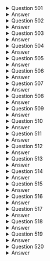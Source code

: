 <details>
  <summary>Question 501</summary>

A company wants to ingest customer payment data into the company's data lake in Amazon S3.
The company receives payment data every minute on average.
The company wants to analyze the payment data in real time.
Then the company wants to ingest the data into the data lake.
Which solution will meet these requirements with the MOST operational efficiency?

-   [ ] A. Use Amazon Kinesis Data Streams to ingest data.
    Use AWS Lambda to analyze the data in real time.
-   [ ] B. Use AWS Glue to ingest data.
    Use Amazon Kinesis Data Analytics to analyze the data in real time.
-   [ ] C. Use Amazon Kinesis Data Firehose to ingest data.
    Use Amazon Kinesis Data Analytics to analyze the data in real time.
-   [ ] D. Use Amazon API Gateway to ingest data.
    Use AWS Lambda to analyze the data in real time.

</details>

<details>
  <summary>Answer</summary>

-   [ ] C. Use Amazon Kinesis Data Firehose to ingest data.
    Use Amazon Kinesis Data Analytics to analyze the data in real time.

Why these are the correct answers:

C. Use Amazon Kinesis Data Firehose to ingest data.
Use Amazon Kinesis Data Analytics to analyze the data in real time.

-   [ ] Amazon Kinesis Data Firehose is designed for near real-time ingestion of streaming data into destinations like Amazon S3.
-   [ ] Amazon Kinesis Data Analytics can analyze streaming data in real time.

Why are the other answers wrong?

-   [ ] A. Kinesis Data Streams requires more management for scaling and data delivery compared to Firehose.
    Lambda is not designed for real-time analytics on streaming data.
-   [ ] B. AWS Glue is an ETL service, not optimized for real-time data ingestion and analysis.
-   [ ] D. API Gateway is for API management, not for high-volume streaming data ingestion.
    Lambda is not suited for real-time analytics on streams.

Therefore, Option C is the most operationally efficient solution.

</details>
<details>
  <summary>Question 502</summary>

A company runs a website that uses a content management system (CMS) on Amazon EC2.
The CMS runs on a single EC2 instance and uses an Amazon Aurora MySQL Multi-AZ DB instance for the data tier.
Website images are stored on an Amazon Elastic Block Store (Amazon EBS) volume that is mounted inside the EC2 instance.
Which combination of actions should a solutions architect take to improve the performance and resilience of the website? (Choose two.)

-   [ ] A. Move the website images into an Amazon S3 bucket that is mounted on every EC2 instance
-   [ ] B. Share the website images by using an NFS share from the primary EC2 instance.
    Mount this share on the other EC2 instances.
-   [ ] C. Move the website images onto an Amazon Elastic File System (Amazon EFS) file system that is mounted on every EC2 instance.
-   [ ] D. Create an Amazon Machine Image (AMI) from the existing EC2 instance.
    Use the AMI to provision new instances behind an Application Load Balancer as part of an Auto Scaling group.
    Configure an accelerator in AWS Global Accelerator for the website
-   [ ] E. Create an Amazon Machine Image (AMI) from the existing EC2 instance.
    Use the AMI to provision new instances behind an Application Load Balancer as part of an Auto Scaling group.
    Configure an Amazon CloudFront distribution for the website.

</details>

<details>
  <summary>Answer</summary>

-   [ ] C. Move the website images onto an Amazon Elastic File System (Amazon EFS) file system that is mounted on every EC2 instance.
-   [ ] E. Create an Amazon Machine Image (AMI) from the existing EC2 instance.
    Use the AMI to provision new instances behind an Application Load Balancer as part of an Auto Scaling group.
    Configure an Amazon CloudFront distribution for the website.

Why these are the correct answers:

C. Move the website images onto an Amazon Elastic File System (Amazon EFS) file system that is mounted on every EC2 instance.

-   [ ] EFS provides shared file storage that can be accessed by multiple EC2 instances, improving scalability and availability.

E. Create an Amazon Machine Image (AMI) from the existing EC2 instance.
Use the AMI to provision new instances behind an Application Load Balancer as part of an Auto Scaling group.
Configure an Amazon CloudFront distribution for the website.

-   [ ] Auto Scaling groups and Application Load Balancers distribute traffic and improve availability.
-   [ ] CloudFront caches static content, improving performance.

Why are the other answers wrong?

-   [ ] A. Mounting an S3 bucket on EC2 instances is not efficient for serving frequently accessed files.
-   [ ] B. NFS shares from a single EC2 instance introduce a single point of failure.
-   [ ] D. Global Accelerator is for improving global application performance, not for scaling within a Region.

Therefore, Options C and E provide the best solution for performance and resilience.

</details>
<details>
  <summary>Question 503</summary>

A company runs an infrastructure monitoring service.
The company is building a new feature that will enable the service to monitor data in customer AWS accounts.
The new feature will call AWS APIs in customer accounts to describe Amazon EC2 instances and read Amazon CloudWatch metrics.
What should the company do to obtain access to customer accounts in the MOST secure way?

-   [ ] A. Ensure that the customers create an IAM role in their account with read-only EC2 and CloudWatch permissions and a trust policy to the company's account.
-   [ ] B. Create a serverless API that implements a token vending machine to provide temporary AWS credentials for a role with read-only EC2 and CloudWatch permissions.
-   [ ] C. Ensure that the customers create an IAM user in their account with read-only EC2 and CloudWatch permissions.
    Encrypt and store customer access and secret keys in a secrets management system.
-   [ ] D. Ensure that the customers create an Amazon Cognito user in their account to use an IAM role with read-only EC2 and CloudWatch permissions.
    Encrypt and store the Amazon Cognito user and password in a secrets management system.

</details>

<details>
  <summary>Answer</summary>

-   [ ] A. Ensure that the customers create an IAM role in their account with read-only EC2 and CloudWatch permissions and a trust policy to the company's account.

Why these are the correct answers:

A. Ensure that the customers create an IAM role in their account with read-only EC2 and CloudWatch permissions and a trust policy to the company's account.

-   [ ] IAM roles allow for secure delegation of permissions without sharing long-term credentials.
-   [ ] The trust policy grants the company's account permission to assume the role.

Why are the other answers wrong?

-   [ ] B. A token vending machine adds complexity and is not necessary for this use case.
-   [ ] C. Sharing IAM user credentials (access keys) is insecure.
-   [ ] D. Amazon Cognito is for user authentication, not for granting AWS service permissions.

Therefore, Option A is the most secure solution.

</details>
<details>
  <summary>Question 504</summary>

A company needs to connect several VPCs in the us-east-1 Region that span hundreds of AWS accounts.
The company's networking team has its own AWS account to manage the cloud network.
What is the MOST operationally efficient solution to connect the VPCs?

-   [ ] A. Set up VPC peering connections between each VPC.
    Update each associated subnet's route table
-   [ ] B. Configure a NAT gateway and an internet gateway in each VPC to connect each VPC through the internet
-   [ ] C. Create an AWS Transit Gateway in the networking team's AWS account.
    Configure static routes from each VPC.
-   [ ] D. Deploy VPN gateways in each VPC.
    Create a transit VPC in the networking team's AWS account to connect to each VPC.

</details>

<details>
  <summary>Answer</summary>

-   [ ] C. Create an AWS Transit Gateway in the networking team's AWS account.
    Configure static routes from each VPC.

Why these are the correct answers:

C. Create an AWS Transit Gateway in the networking team's AWS account.
Configure static routes from each VPC.

-   [ ] AWS Transit Gateway simplifies the management of connections between multiple VPCs.
-   [ ] It reduces the complexity of managing numerous peering connections.

Why are the other answers wrong?

-   [ ] A. VPC peering is complex to manage with hundreds of VPCs.
-   [ ] B. Connecting VPCs through the internet is inefficient and insecure.
-   [ ] D. VPN gateways and transit VPCs add complexity and overhead.

Therefore, Option C is the most operationally efficient solution.

</details>
<details>
  <summary>Question 505</summary>

A company has Amazon EC2 instances that run nightly batch jobs to process data.
The EC2 instances run in an Auto Scaling group that uses On-Demand billing.
If a job fails on one instance, another instance will reprocess the job.
The batch jobs run between 12:00 AM and 06:00 AM local time every day.
Which solution will provide EC2 instances to meet these requirements MOST cost-effectively?

-   [ ] A. Purchase a 1-year Savings Plan for Amazon EC2 that covers the instance family of the Auto Scaling group that the batch job uses.
-   [ ] B. Purchase a 1-year Reserved Instance for the specific instance type and operating system of the instances in the Auto Scaling group that the batch job uses.
-   [ ] C. Create a new launch template for the Auto Scaling group.
    Set the instances to Spot Instances.
    Set a policy to scale out based on CPU usage.
-   [ ] D. Create a new launch template for the Auto Scaling group.
    Increase the instance size.
    Set a policy to scale out based on CPU usage.

</details>

<details>
  <summary>Answer</summary>

-   [ ] C. Create a new launch template for the Auto Scaling group.
    Set the instances to Spot Instances.
    Set a policy to scale out based on CPU usage.

Why these are the correct answers:

C. Create a new launch template for the Auto Scaling group.
Set the instances to Spot Instances.
Set a policy to scale out based on CPU usage.

-   [ ] Spot Instances are cost-effective for fault-tolerant batch processing.
-   [ ] Auto Scaling can replace any interrupted Spot Instances.
-   [ ] Scaling based on CPU usage optimizes resource utilization.

Why are the other answers wrong?

-   [ ] A and B. Savings Plans and Reserved Instances are cost-effective for continuous usage, not for sporadic nightly jobs.
-   [ ] D. Increasing instance size is less cost-effective than using Spot Instances.

Therefore, Option C is the most cost-effective solution.

</details>
<details>
  <summary>Question 506</summary>

A social media company is building a feature for its website.
The feature will give users the ability to upload photos.
The company expects significant increases in demand during large events and must ensure that the website can handle the upload traffic from users.
Which solution meets these requirements with the MOST scalability?

-   [ ] A. Upload files from the user's browser to the application servers.
    Transfer the files to an Amazon S3 bucket.
-   [ ] B. Provision an AWS Storage Gateway file gateway.
    Upload files directly from the user's browser to the file gateway.
-   [ ] C. Generate Amazon S3 presigned URLs in the application.
    Upload files directly from the user's browser into an S3 bucket.
-   [ ] D. Provision an Amazon Elastic File System (Amazon EFS) file system.
    Upload files directly from the user's browser to the file system.

</details>

<details>
  <summary>Answer</summary>

-   [ ] C. Generate Amazon S3 presigned URLs in the application.
    Upload files directly from the user's browser into an S3 bucket.

Why these are the correct answers:

C. Generate Amazon S3 presigned URLs in the application.
Upload files directly from the user's browser into an S3 bucket.

-   [ ] S3 presigned URLs allow users to upload files directly to S3, offloading the traffic from the application servers.
-   [ ] S3 is highly scalable and can handle large volumes of uploads.

Why are the other answers wrong?

-   [ ] A. Uploading files to application servers and then transferring them to S3 increases the load on the servers.
-   [ ] B. Storage Gateway is for hybrid cloud storage, not for handling large volumes of direct user uploads.
-   [ ] D. EFS is a file system and is not designed for handling direct uploads from numerous users.

Therefore, Option C is the most scalable solution.

</details>
<details>
  <summary>Question 507</summary>

A company has a web application for travel ticketing.
The application is based on a database that runs in a single data center in North America.
The company wants to expand the application to serve a global user base.
The company needs to deploy the application to multiple AWS Regions.
Average latency must be less than 1 second on updates to the reservation database.
The company wants to have separate deployments of its web platform across multiple Regions.
However, the company must maintain a single primary reservation database that is globally consistent.
Which solution should a solutions architect recommend to meet these requirements?

-   [ ] A. Convert the application to use Amazon DynamoDB.
    Use a global table for the center reservation table.
    Use the correct Regional endpoint in each Regional deployment.
-   [ ] B. Migrate the database to an Amazon Aurora MySQL database.
    Deploy Aurora Read Replicas in each Region.
    Use the correct Regional endpoint in each Regional deployment for access to the database.
-   [ ] C. Migrate the database to an Amazon RDS for MySQL database.
    Deploy MySQL read replicas in each Region.
    Use the correct Regional endpoint in each Regional deployment for access to the database.
-   [ ] D. Migrate the application to an Amazon Aurora Serverless database.
    Deploy instances of the database to each Region.
    Use the correct Regional endpoint in each Regional deployment to access the database.
    Use AWS Lambda functions to process event streams in each Region to synchronize the databases.

</details>

<details>
  <summary>Answer</summary>

-   [ ] B. Migrate the database to an Amazon Aurora MySQL database.
    Deploy Aurora Read Replicas in each Region.
    Use the correct Regional endpoint in each Regional deployment for access to the database.

Why these are the correct answers:

B. Migrate the database to an Amazon Aurora MySQL database.
Deploy Aurora Read Replicas in each Region.
Use the correct Regional endpoint in each Regional deployment for access to the database.

-   [ ] Aurora provides high performance and scalability.
-   [ ] Read Replicas in each Region can serve local read requests, reducing latency.
-   [ ] A single primary Aurora database ensures global consistency.

Why are the other answers wrong?

-   [ ] A. DynamoDB is a NoSQL database and may require significant application changes.
-   [ ] C. RDS MySQL read replicas do not provide the same level of performance and global consistency as Aurora.
-   [ ] D. Aurora Serverless is not ideal for high-performance, low-latency global applications.
    Lambda and event streams add complexity.

Therefore, Option B is the most suitable solution.

</details>
<details>
  <summary>Question 508</summary>

A company has migrated multiple Microsoft Windows Server workloads to Amazon EC2 instances that run in the us-west-1 Region.
The company manually backs up the workloads to create an image as needed.
In the event of a natural disaster in the us-west-1 Region, the company wants to recover workloads quickly in the us-west-2 Region.
The company wants no more than 24 hours of data loss on the EC2 instances.
The company also wants to automate any backups of the EC2 instances.
Which solutions will meet these requirements with the LEAST administrative effort? (Choose two.)

-   [ ] A. Create an Amazon EC2-backed Amazon Machine Image (AMI) lifecycle policy to create a backup based on tags.
    Schedule the backup to run twice daily.
    Copy the image on demand.
-   [ ] B. Create an Amazon EC2-backed Amazon Machine Image (AMI) lifecycle policy to create a backup based on tags.
    Schedule the backup to run twice daily.
    Configure the copy to the us-west-2 Region.
-   [ ] C. Create backup vaults in us-west-1 and in us-west-2 by using AWS Backup.
    Create a backup plan for the EC2 instances based on tag values.
    Create an AWS Lambda function to run as a scheduled job to copy the backup data to us-west-2.
-   [ ] D. Create a backup vault by using AWS Backup.
    Use AWS Backup to create a backup plan for the EC2 instances based on tag values.
    Define the destination for the copy as us-west-2.
    Specify the backup schedule to run twice daily.
-   [ ] E. Create a backup vault by using AWS Backup.
    Use AWS Backup to create a backup plan for the EC2 instances based on tag values.
    Specify the backup schedule to run twice daily.
    Copy on demand to us-west-2.

</details>

<details>
  <summary>Answer</summary>

-   [ ] B. Create an Amazon EC2-backed Amazon Machine Image (AMI) lifecycle policy to create a backup based on tags.
    Schedule the backup to run twice daily.
    Configure the copy to the us-west-2 Region.
-   [ ] D. Create a backup vault by using AWS Backup.
    Use AWS Backup to create a backup plan for the EC2 instances based on tag values.
    Define the destination for the copy as us-west-2.
    Specify the backup schedule to run twice daily.

Why these are the correct answers:

B. Create an Amazon EC2-backed Amazon Machine Image (AMI) lifecycle policy to create a backup based on tags.
Schedule the backup to run twice daily.
Configure the copy to the us-west-2 Region.

-   [ ] AMI lifecycle policies automate AMI creation.
-   [ ] Scheduling backups twice daily meets the RPO of 24 hours.
-   [ ] Automating the copy to us-west-2 simplifies the DR process.

D. Create a backup vault by using AWS Backup.
Use AWS Backup to create a backup plan for the EC2 instances based on tag values.
Define the destination for the copy as us-west-2.
Specify the backup schedule to run twice daily.

-   [ ] AWS Backup centralizes backup management.
-   [ ] It automates backups and cross-Region copies.
-   [ ] Tag-based backups simplify management.

Why are the other answers wrong?

-   [ ] A. Copying images on demand adds manual steps.
-   [ ] C. Using Lambda functions adds complexity.
-   [ ] E. Copying on demand adds manual steps.

Therefore, Options B and D provide the most automated and efficient solutions.

</details>
<details>
  <summary>Question 509</summary>

A company operates a two-tier application for image processing.
The application uses two Availability Zones, each with one public subnet and one private subnet.
An Application Load Balancer (ALB) for the web tier uses the public subnets.
Amazon EC2 instances for the application tier use the private subnets.
Users report that the application is running more slowly than expected.
A security audit of the web server log files shows that the application is receiving millions of illegitimate requests from a small number of IP addresses.
A solutions architect needs to resolve the immediate performance problem while the company investigates a more permanent solution.
What should the solutions architect recommend to meet this requirement?

-   [ ] A. Modify the inbound security group for the web tier.
    Add a deny rule for the IP addresses that are consuming resources.
-   [ ] B. Modify the network ACL for the web tier subnets.
    Add an inbound deny rule for the IP addresses that are consuming resources.
-   [ ] C. Modify the inbound security group for the application tier.
    Add a deny rule for the IP addresses that are consuming resources.
-   [ ] D. Modify the network ACL for the application tier subnets.
    Add an inbound deny rule for the IP addresses that are consuming resources.

</details>

<details>
  <summary>Answer</summary>

-   [ ] B. Modify the network ACL for the web tier subnets.
    Add an inbound deny rule for the IP addresses that are consuming resources.

Why these are the correct answers:

B. Modify the network ACL for the web tier subnets.
Add an inbound deny rule for the IP addresses that are consuming resources.

-   [ ] Network ACLs operate at the subnet level and can quickly block traffic, reducing the load on the web tier.
-   [ ] This is an immediate solution to mitigate the performance issue.

Why are the other answers wrong?

-   [ ] A and C. Security groups operate at the instance level and are less efficient for blocking traffic at the subnet level.
-   [ ] D. Modifying the application tier's network ACLs does not address the immediate problem of illegitimate requests hitting the web tier.

Therefore, Option B is the most appropriate solution for immediate mitigation.

</details>
<details>
  <summary>Question 510</summary>

A global marketing company has applications that run in the ap-southeast-2 Region and the eu-west-1 Region.
Applications that run in a VPC in eu-west-1 need to communicate securely with databases that run in a VPC in ap-southeast-2.
Which network design will meet these requirements?

-   [ ] A. Create a VPC peering connection between the eu-west-1 VPC and the ap-southeast-2 VPC.
    Create an inbound rule in the eu-west-1 application security group that allows traffic from the database server IP addresses in the ap-southeast-2 security group.
-   [ ] B. Configure a VPC peering connection between the ap-southeast-2 VPC and the eu-west-1 VPC.
    Update the subnet route tables.
    Create an inbound rule in the ap-southeast-2 database security group that references the security group ID of the application servers in eu-west-1.
-   [ ] C. Configure a VPC peering connection between the ap-southeast-2 VPC and the eu-west-1 VPUpdate the subnet route tables.
    Create an inbound rule in the ap-southeast-2 database security group that allows traffic from the eu-west-1 application server IP addresses.
-   [ ] D. Create a transit gateway with a peering attachment between the eu-west-1 VPC and the ap- southeast-2 VPC.
    After the transit gateways are properly peered and routing is configured, create an inbound rule in the database security group that references the security group ID of the application servers in eu-west-1.

</details>

<details>
  <summary>Answer</summary>

-   [ ] C. Configure a VPC peering connection between the ap-southeast-2 VPC and the eu-west-1 VPUpdate the subnet route tables.
    Create an inbound rule in the ap-southeast-2 database security group that allows traffic from the eu-west-1 application server IP addresses.

Why these are the correct answers:

C. Configure a VPC peering connection between the ap-southeast-2 VPC and the eu-west-1 VPUpdate the subnet route tables.
Create an inbound rule in the ap-southeast-2 database security group that allows traffic from the eu-west-1 application server IP addresses.

-   [ ] VPC peering connects two VPCs, enabling communication.
-   [ ] Updating route tables directs traffic between the VPCs.
-   [ ] Security groups control traffic at the instance level.

Why are the other answers wrong?

-   [ ] A. Security groups cannot reference IP addresses in another security group across VPC peering connections.
-   [ ] B. While security groups can reference other security groups, the direction of the peering connection setup is important and the description is incorrect.
-   [ ] D. Transit Gateway is for connecting many VPCs, not just two, and adds complexity.

Therefore, Option C is the correct solution.

</details>

<details>
  <summary>Question 511</summary>

A company is developing software that uses a PostgreSQL database schema.
The company needs to configure multiple development environments and databases for the company's developers.
On average, each development environment is used for half of the 8-hour workday.
Which solution will meet these requirements MOST cost-effectively?

-   [ ] A.
    Configure each development environment with its own Amazon Aurora PostgreSQL database
-   [ ] B.
    Configure each development environment with its own Amazon RDS for PostgreSQL Single-AZ DB instances
-   [ ] C.
    Configure each development environment with its own Amazon Aurora On-Demand PostgreSQL-Compatible database
-   [ ] D.
    Configure each development environment with its own Amazon S3 bucket by using Amazon S3 Object Select

</details>

<details>
  <summary>Answer</summary>

-   [ ] C.
    Configure each development environment with its own Amazon Aurora On-Demand PostgreSQL-Compatible database

Why these are the correct answers:

C.
Configure each development environment with its own Amazon Aurora On-Demand PostgreSQL-Compatible database

-   [ ] Aurora Serverless v1 (which is what "On-Demand" refers to in the document) automatically starts up, shuts down, and scales capacity based on application needs, making it cost-effective for intermittent use.
-   [ ] It provides PostgreSQL compatibility, so developers can use their existing schema.

Why are the other answers wrong?

-   [ ] A and B.
    Provisioning a full Aurora PostgreSQL database or RDS for PostgreSQL instance for each developer is more expensive, even if not fully utilized.
-   [ ] D.
    Amazon S3 and S3 Object Select are for object storage and retrieval, not for running a PostgreSQL database.

Therefore, Option C is the most cost-effective solution for development environments with intermittent use.

</details>
<details>
  <summary>Question 512</summary>

A company uses AWS Organizations with resources tagged by account.
The company also uses AWS Backup to back up its AWS infrastructure resources.
The company needs to back up all AWS resources.
Which solution will meet these requirements with the LEAST operational overhead?

-   [ ] A.
    Use AWS Config to identify all untagged resources.
    Tag the identified resources programmatically.
    Use tags in the backup plan.
-   [ ] B.
    Use AWS Config to identify all resources that are not running.
    Add those resources to the backup vault.
-   [ ] C.
    Require all AWS account owners to review their resources to identify the resources that need to be backed up.
-   [ ] D.
    Use Amazon Inspector to identify all noncompliant resources.

</details>

<details>
  <summary>Answer</summary>

-   [ ] A.
    Use AWS Config to identify all untagged resources.
    Tag the identified resources programmatically.
    Use tags in the backup plan.

Why these are the correct answers:

A.
Use AWS Config to identify all untagged resources.
Tag the identified resources programmatically.
Use tags in the backup plan.

-   [ ] AWS Config can identify resources that are not tagged, allowing for automated tagging.
-   [ ] AWS Backup can use tags to select resources for backup, simplifying backup management.

Why are the other answers wrong?

-   [ ] B.
    Backing up only non-running resources does not meet the requirement to back up all resources.
-   [ ] C.
    Manual review is time-consuming and error-prone.
-   [ ] D.
    AWS Inspector is for security vulnerability assessments, not for backup management.

Therefore, Option A is the most efficient and automated solution.

</details>
<details>
  <summary>Question 513</summary>

A social media company wants to allow its users to upload images in an application that is hosted in the AWS Cloud.
The company needs a solution that automatically resizes the images so that the images can be displayed on multiple device types.
The application experiences unpredictable traffic patterns throughout the day.
The company is seeking a highly available solution that maximizes scalability.
What should a solutions architect do to meet these requirements?

-   [ ] A.
    Create a static website hosted in Amazon S3 that invokes AWS Lambda functions to resize the images and store the images in an Amazon S3 bucket.
-   [ ] B.
    Create a static website hosted in Amazon CloudFront that invokes AWS Step Functions to resize the images and store the images in an Amazon RDS database.
-   [ ] C.
    Create a dynamic website hosted on a web server that runs on an Amazon EC2 instance.
    Configure a process that runs on the EC2 instance to resize the images and store the images in an Amazon S3 bucket.
-   [ ] D.
    Create a dynamic website hosted on an automatically scaling Amazon Elastic Container Service (Amazon ECS) cluster that creates a resize job in Amazon Simple Queue Service (Amazon SQS).
    Set up an image-resizing program that runs on an Amazon EC2 instance to process the resize jobs.

</details>

<details>
  <summary>Answer</summary>

-   [ ] A.
    Create a static website hosted in Amazon S3 that invokes AWS Lambda functions to resize the images and store the images in an Amazon S3 bucket.

Why these are the correct answers:

A.
Create a static website hosted in Amazon S3 that invokes AWS Lambda functions to resize the images and store the images in an Amazon S3 bucket.

-   [ ] S3 is highly scalable for storing images.
-   [ ] Lambda functions can automatically resize images and scale based on traffic, providing a serverless and cost-effective solution.

Why are the other answers wrong?

-   [ ] B.
    CloudFront is a CDN and not for hosting a static website.
    Step Functions are for orchestrating workflows, not for image resizing.
    RDS is not suitable for storing images.
-   [ ] C.
    EC2 instances require more management and do not scale as efficiently as Lambda.
-   [ ] D.
    ECS and SQS add complexity and are not necessary for simple image resizing.

Therefore, Option A is the most scalable and cost-effective solution.

</details>
<details>
  <summary>Question 514</summary>

A company is running a microservices application on Amazon EC2 instances.
The company wants to migrate the application to an Amazon Elastic Kubernetes Service (Amazon EKS) cluster for scalability.
The company must configure the Amazon EKS control plane with endpoint private access set to true and endpoint public access set to false to maintain security compliance.
The company must also put the data plane in private subnets.
However, the company has received error notifications because the node cannot join the cluster.
Which solution will allow the node to join the cluster?

-   [ ] A.
    Grant the required permission in AWS Identity and Access Management (IAM) to the AmazonEKSNodeRole IAM role.
-   [ ] B.
    Create interface VPC endpoints to allow nodes to access the control plane.
-   [ ] C.
    Recreate nodes in the public subnet.
    Restrict security groups for EC2 nodes.
-   [ ] D.
    Allow outbound traffic in the security group of the nodes.

</details>

<details>
  <summary>Answer</summary>

-   [ ] B.
    Create interface VPC endpoints to allow nodes to access the control plane.

Why these are the correct answers:

B.
Create interface VPC endpoints to allow nodes to access the control plane.

-   [ ] When the EKS control plane has private access enabled, nodes in private subnets need a way to communicate with it.
-   [ ] Interface VPC endpoints provide this private connectivity.

Why are the other answers wrong?

-   [ ] A.
    IAM permissions are necessary but not sufficient for network connectivity.
-   [ ] C.
    Recreating nodes in public subnets violates the security compliance requirement.
-   [ ] D.
    Outbound traffic permissions are necessary but do not address the need for a private connection to the control plane.

Therefore, Option B is the correct solution.

</details>
<details>
  <summary>Question 515</summary>

A company is migrating an on-premises application to AWS.
The company wants to use Amazon Redshift as a solution.
Which use cases are suitable for Amazon Redshift in this scenario?
(Choose three.)

-   [ ] A.
    Supporting data APIs to access data with traditional, containerized, and event-driven applications
-   [ ] B.
    Supporting client-side and server-side encryption
-   [ ] C.
    Building analytics workloads during specified hours and when the application is not active
-   [ ] D.
    Caching data to reduce the pressure on the backend database
-   [ ] E.
    Scaling globally to support petabytes of data and tens of millions of requests per minute
-   [ ] F.
    Creating a secondary replica of the cluster by using the AWS Management Console

</details>

<details>
  <summary>Answer</summary>

-   [ ] B.
    Supporting client-side and server-side encryption
-   [ ] C.
    Building analytics workloads during specified hours and when the application is not active
-   [ ] E.
    Scaling globally to support petabytes of data and tens of millions of requests per minute

Why these are the correct answers:

B.
Supporting client-side and server-side encryption

-   [ ] Redshift supports encryption, which is important for data security.

C.
Building analytics workloads during specified hours and when the application is not active

-   [ ] Redshift is optimized for analytical workloads.

E.
Scaling globally to support petabytes of data and tens of millions of requests per minute

-   [ ] Redshift is designed for large-scale data warehousing.

Why are the other answers wrong?

-   [ ] A.
    Redshift is not designed for serving data APIs for applications.
-   [ ] D.
    Redshift is a data warehouse, not a caching solution.
-   [ ] F.
    Creating a secondary replica is not a primary use case; Redshift focuses on analytics.

Therefore, Options B, C, and E are the correct use cases.

</details>
<details>
  <summary>Question 516</summary>

A company provides an API interface to customers so the customers can retrieve their financial information.
Ehe company expects a larger number of requests during peak usage times of the year.
The company requires the API to respond consistently with low latency to ensure customer satisfaction.
The company needs to provide a compute host for the API.
Which solution will meet these requirements with the LEAST operational overhead?

-   [ ] A.
    Use an Application Load Balancer and Amazon Elastic Container Service (Amazon ECS).
-   [ ] B.
    Use Amazon API Gateway and AWS Lambda functions with provisioned concurrency.
-   [ ] C.
    Use an Application Load Balancer and an Amazon Elastic Kubernetes Service (Amazon EKS) cluster.
-   [ ] D.
    Use Amazon API Gateway and AWS Lambda functions with reserved concurrency.

</details>

<details>
  <summary>Answer</summary>

-   [ ] B.
    Use Amazon API Gateway and AWS Lambda functions with provisioned concurrency.

Why these are the correct answers:

B.
Use Amazon API Gateway and AWS Lambda functions with provisioned concurrency.

-   [ ] API Gateway and Lambda are serverless, reducing operational overhead.
-   [ ] Provisioned concurrency ensures low latency by keeping Lambda functions initialized.

Why are the other answers wrong?

-   [ ] A and C.
    ECS and EKS require more operational overhead for managing infrastructure.
-   [ ] D.
    Reserved concurrency is deprecated; provisioned concurrency is the current best practice.

Therefore, Option B is the most efficient solution.

</details>
<details>
  <summary>Question 517</summary>

A company wants to send all AWS Systems Manager Session Manager logs to an Amazon S3 bucket for archival purposes.
Which solution will meet this requirement with the MOST operational efficiency?

-   [ ] A.
    Enable S3 logging in the Systems Manager console.
    Choose an S3 bucket to send the session data to.
-   [ ] B.
    Install the Amazon CloudWatch agent.
    Push all logs to a CloudWatch log group.
    Export the logs to an S3 bucket from the group for archival purposes.
-   [ ] C.
    Create a Systems Manager document to upload all server logs to a central S3 bucket.
    Use Amazon EventBridge to run the Systems Manager document against all servers that are in the account daily.
-   [ ] D.
    Install an Amazon CloudWatch agent.
    Push all logs to a CloudWatch log group.
    Create a CloudWatch logs subscription that pushes any incoming log events to an Amazon Kinesis Data Firehose delivery stream.
    Set Amazon S3 as the destination.

</details>

<details>
  <summary>Answer</summary>

-   [ ] A.
    Enable S3 logging in the Systems Manager console.
    Choose an S3 bucket to send the session data to.

Why these are the correct answers:

A.
Enable S3 logging in the Systems Manager console.
Choose an S3 bucket to send the session data to.

-   [ ] Systems Manager directly integrates with S3 for logging, providing the simplest and most efficient way to archive logs.

Why are the other answers wrong?

-   [ ] B, C, and D.
    These options involve additional services and configurations, increasing operational overhead.

Therefore, Option A is the most efficient solution.

</details>
<details>
  <summary>Question 518</summary>

An application uses an Amazon RDS MySQL DB instance.
The RDS database is becoming low on disk space.
A solutions architect wants to increase the disk space without downtime.
Which solution meets these requirements with the LEAST amount of effort?

-   [ ] A.
    Enable storage autoscaling in RDS
-   [ ] B.
    Increase the RDS database instance size
-   [ ] C.
    Change the RDS database instance storage type to Provisioned IOPS
-   [ ] D.
    Back up the RDS database, increase the storage capacity, restore the database, and stop the previous instance

</details>

<details>
  <summary>Answer</summary>

-   [ ] A.
    Enable storage autoscaling in RDS

Why these are the correct answers:

A.
Enable storage autoscaling in RDS

-   [ ] RDS storage autoscaling automatically increases storage capacity when needed without downtime.

Why are the other answers wrong?

-   [ ] B.
    Increasing instance size scales compute, not storage.
-   [ ] C.
    Changing storage type does not directly address storage capacity.
-   [ ] D.
    Backing up and restoring involves downtime.

Therefore, Option A is the simplest and most efficient solution.

</details>
<details>
  <summary>Question 519</summary>

A consulting company provides professional services to customers worldwide.
The company provides solutions and tools for customers to expedite gathering and analyzing data on AWS.
The company needs to centrally manage and deploy a common set of solutions and tools for customers to use for self-service purposes.
Which solution will meet these requirements?

-   [ ] A.
    Create AWS CloudFormation templates for the customers.
-   [ ] B.
    Create AWS Service Catalog products for the customers.
-   [ ] C.
    Create AWS Systems Manager templates for the customers.
-   [ ] D.
    Create AWS Config items for the customers.

</details>

<details>
  <summary>Answer</summary>

-   [ ] B.
    Create AWS Service Catalog products for the customers.

Why these are the correct answers:

B.
Create AWS Service Catalog products for the customers.

-   [ ] AWS Service Catalog allows organizations to create and manage catalogs of IT services that are approved for use on AWS.
-   [ ] It enables centralized management and self-service access for customers.

Why are the other answers wrong?

-   [ ] A.
    CloudFormation templates define infrastructure but do not provide self-service access management.
-   [ ] C.
    Systems Manager templates automate tasks on EC2 instances, not for deploying solutions.
-   [ ] D.
    AWS Config items track resource configuration, not for deploying solutions.

Therefore, Option B is the most suitable solution.

</details>
<details>
  <summary>Question 520</summary>

A company is designing a new web application that will run on Amazon EC2 Instances.
The application will use Amazon DynamoDB for backend data storage.
The application traffic will be unpredictable.
The company expects that the application read and write throughput to the database will be moderate to high.
The company needs to scale in response to application traffic.
Which DynamoDB table configuration will meet these requirements MOST cost-effectively?

-   [ ] A.
    Configure DynamoDB with provisioned read and write by using the DynamoDB Standard table class.
    Set DynamoDB auto scaling to a maximum defined capacity.
-   [ ] B.
    Configure DynamoDB in on-demand mode by using the DynamoDB Standard table class.
-   [ ] C.
    Configure DynamoDB with provisioned read and write by using the DynamoDB Standard Infrequent Access (DynamoDB Standard-IA) table class.
    Set DynamoDB auto scaling to a maximum defined capacity.
-   [ ] D.
    Configure DynamoDB in on-demand mode by using the DynamoDB Standard Infrequent Access (DynamoDB Standard-IA) table class.

</details>

<details>
  <summary>Answer</summary>

-   [ ] B.
    Configure DynamoDB in on-demand mode by using the DynamoDB Standard table class.

Why these are the correct answers:

B.
Configure DynamoDB in on-demand mode by using the DynamoDB Standard table class.

-   [ ] On-demand mode automatically scales read and write capacity in response to application traffic, making it suitable for unpredictable workloads.
-   [ ] The Standard table class is appropriate for moderate to high throughput.

Why are the other answers wrong?

-   [ ] A and C.
    Provisioned capacity requires specifying read and write capacity units, which is less cost-effective for unpredictable traffic.
    Auto Scaling adds complexity.
-   [ ] D.
    Standard-IA is for infrequently accessed data, which does not align with moderate to high throughput.

Therefore, Option B is the most cost-effective solution.

</details>

































